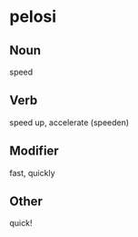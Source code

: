 pelosi
===

Noun
---

speed

Verb
---

speed up, accelerate (speeden)

Modifier
---

fast, quickly

Other
---

quick!